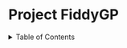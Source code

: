 # Project FiddyGP


<details>
  <summary>Table of Contents</summary>
  <p align="left">
- Admin <br>
- Book of Echos <br>
- Dink <br>
- Events <br>
- Goals <br>
- Help Menu <br>
- Images <br>
- Slayer Diaries <br>
- Suggestions <br>
- Time <br>
- User <br>
</p>
</details>
